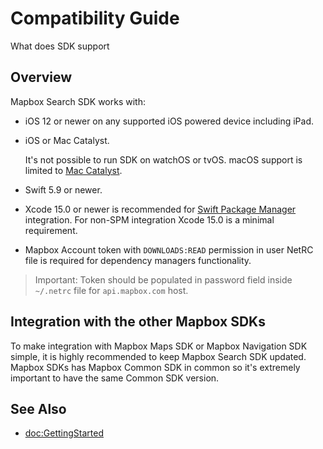 # Compatibility Guide

What does SDK support

## Overview 

Mapbox Search SDK works with:
- iOS 12 or newer on any supported iOS powered device including iPad.
- iOS or Mac Catalyst.

    It's not possible to run SDK on watchOS or tvOS. macOS support is limited to [Mac Catalyst](https://developer.apple.com/mac-catalyst/).
- Swift 5.9 or newer.
- Xcode 15.0 or newer is recommended for [Swift Package Manager](https://developer.apple.com/documentation/swift_packages) integration.
    For non-SPM integration Xcode 15.0 is a minimal requirement.
- Mapbox Account token with `DOWNLOADS:READ` permission in user NetRC file is required for dependency managers functionality.

> Important: Token should be populated in password field inside `~/.netrc` file for `api.mapbox.com` host.

## Integration with the other Mapbox SDKs

To make integration with Mapbox Maps SDK or Mapbox Navigation SDK simple, it is highly recommended 
to keep Mapbox Search SDK updated. Mapbox SDKs has Mapbox Common SDK in common so it's extremely important
to have the same Common SDK version.


## See Also

- <doc:GettingStarted>
